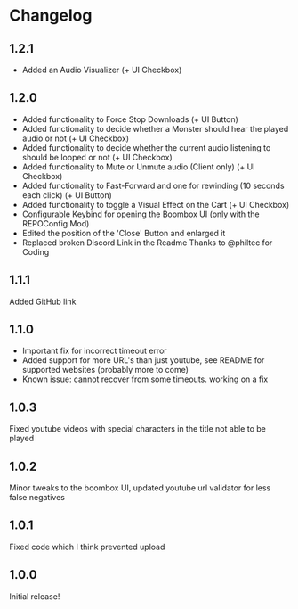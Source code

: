 # Changelog
## 1.2.1
 - Added an Audio Visualizer (+ UI Checkbox)
## 1.2.0
 - Added functionality to Force Stop Downloads (+ UI Button)
 - Added functionality to decide whether a Monster should hear the played audio or not (+ UI Checkbox)
 - Added functionality to decide whether the current audio listening to should be looped or not (+ UI Checkbox)
 - Added functionality to Mute or Unmute audio (Client only) (+ UI Checkbox)
 - Added functionality to Fast-Forward and one for rewinding (10 seconds each click) (+ UI Button)
 - Added functionality to toggle a Visual Effect on the Cart (+ UI Checkbox)
 - Configurable Keybind for opening the Boombox UI (only with the REPOConfig Mod)
 - Edited the position of the 'Close' Button and enlarged it
 - Replaced broken Discord Link in the Readme
Thanks to @philtec for Coding
## 1.1.1
Added GitHub link
## 1.1.0
 - Important fix for incorrect timeout error
 - Added support for more URL's than just youtube, see README for supported websites (probably more to come)
 - Known issue: cannot recover from some timeouts. working on a fix
## 1.0.3
Fixed youtube videos with special characters in the title not able to be played
## 1.0.2
Minor tweaks to the boombox UI, updated youtube url validator for less false negatives
## 1.0.1
Fixed code which I think prevented upload
## 1.0.0
Initial release!